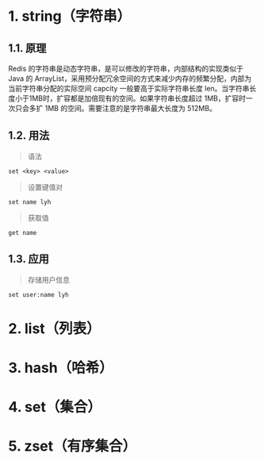 # 1. string（字符串）
## 1.1. 原理
Redis 的字符串是动态字符串，是可以修改的字符串，内部结构的实现类似于 Java 的 ArrayList，采用预分配冗余空间的方式来减少内存的频繁分配，内部为当前字符串分配的实际空间 capcity 一般要高于实际字符串长度 len。当字符串长度小于1MB时，扩容都是加倍现有的空间。如果字符串长度超过 1MB，扩容时一次只会多扩 1MB 的空间。需要注意的是字符串最大长度为 512MB。
## 1.2. 用法
> 语法

```
set <key> <value>
```

> 设置键值对

```
set name lyh
```

> 获取值

```
get name
```

## 1.3. 应用
> 存储用户信息

```
set user:name lyh
```


# 2. list（列表）

# 3. hash（哈希）

# 4. set（集合）

# 5. zset（有序集合）
